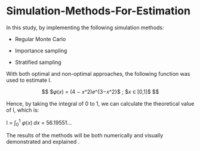 # Simulation-Methods-For-Estimation

In this study, by implementing the following simulation methods:

- Regular Monte Carlo 

- Importance sampling

- Stratified sampling 

With both optimal and non-optimal approaches, the following function was used to estimate I.

<div style="text-align:center">
$$
$𝜑(𝑥) = (4 − 𝑥^2)𝑒^{3−𝑥^2}$  ; $𝑥 ∈ [0,1]$
$$
</div>





Hence, by taking the integral of 0 to 1, we can calculate the theoretical value of I, which is:

I = $\int_{0}^{1}$ 𝜑(𝑥) 𝑑𝑥 = 56.19551…


The results of the methods will be both numerically and visually demonstrated and explained . 
